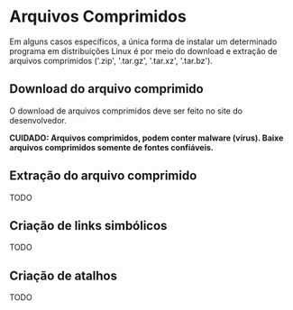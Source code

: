 # Arquivos Comprimidos

Em alguns casos específicos, a única forma de instalar um determinado programa em distribuições Linux é por meio do download e extração de arquivos comprimidos ('.zip', '.tar.gz', '.tar.xz', '.tar.bz').

## Download do arquivo comprimido

O download de arquivos comprimidos deve ser feito no site do desenvolvedor.

**CUIDADO: Arquivos comprimidos, podem conter malware (vírus). Baixe arquivos comprimidos somente de fontes confiáveis.**

## Extração do arquivo comprimido

TODO

## Criação de links simbólicos

TODO

## Criação de atalhos

TODO